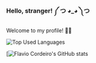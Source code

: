 ### Hello, stranger! ༼ つ ◕_◕ ༽つ





Welcome to my profile! 👩‍💻




![Top Used Languages](https://github-readme-stats.vercel.app/api/top-langs/?username=flavioCoder1)



[![Flavio Cordeiro's GitHub stats](https://github-readme-stats.vercel.app/api?username=flavioCoder1&show_icons=true&theme=chartreuse-dark)


<!--
**flavioCoder1/flavioCoder1** is a ✨ _special_ ✨ repository because its `README.md` (this file) appears on your GitHub profile.

Here are some ideas to get you started:

- 🔭 I’m currently working on ...
- 🌱 I’m currently learning ...
- 👯 I’m looking to collaborate on ...
- 🤔 I’m looking for help with ...
- 💬 Ask me about ...
- 📫 How to reach me: ...
- 😄 Pronouns: ...
- ⚡ Fun fact: ...
-->
